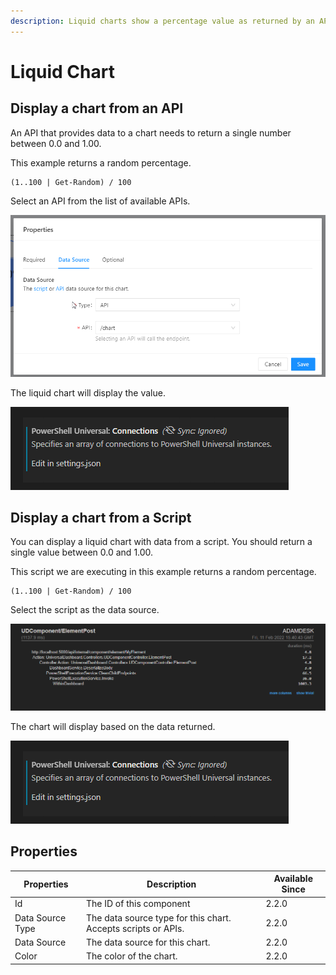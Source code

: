 ```yaml
---
description: Liquid charts show a percentage value as returned by an API or script.
---
```


# Liquid Chart

## Display a chart from an API

An API that provides data to a chart needs to return a single number between 0.0 and 1.00.&#x20;

This example returns a random percentage.&#x20;

```
(1..100 | Get-Random) / 100
```

Select an API from the list of available APIs.&#x20;

![](<../../.gitbook/assets/image (260) (1).png>)

The liquid chart will display the value.&#x20;

![](<../../.gitbook/assets/image (263).png>)

## Display a chart from a Script

You can display a liquid chart with data from a script. You should return a single value between 0.0 and 1.00.&#x20;

This script we are executing in this example returns a random percentage.&#x20;

```
(1..100 | Get-Random) / 100
```

Select the script as the data source.&#x20;

![](<../../.gitbook/assets/image (264).png>)

The chart will display based on the data returned.&#x20;

![](<../../.gitbook/assets/image (263).png>)

## Properties

| Properties       | Description                                                   | Available Since |
| ---------------- | ------------------------------------------------------------- | --------------- |
| Id               | The ID of this component                                      | 2.2.0           |
| Data Source Type | The data source type for this chart. Accepts scripts or APIs. | 2.2.0           |
| Data Source      | The data source for this chart.                               | 2.2.0           |
| Color            | The color of the chart.                                       | 2.2.0           |
